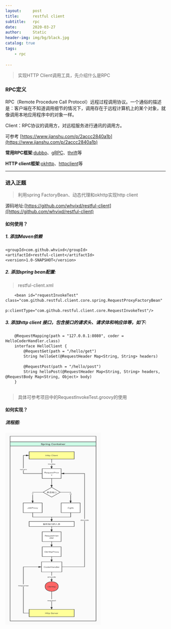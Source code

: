 ```yaml
---
layout:     post
title:      restful client
subtitle:   rpc
date:       2020-03-27
author:     Static
header-img: img/bg/black.jpg
catalog: true
tags:
    - rpc 
    
---
```


> 实现HTTP Client调用工具，先介绍什么是RPC

### RPC定义

RPC（Remote Procedure Call Protocol）远程过程调用协议。一个通俗的描述是：客户端在不知道调用细节的情况下，调用存在于远程计算机上的某个对象，就像调用本地应用程序中的对象一样。

Client：RPC协议的调用方，对远程服务进行通讯的调用方。

可参考 [https://www.jianshu.com/p/2accc2840a1b](https://www.jianshu.com/p/2accc2840a1b)

**常用RPC框架**:[dubbo](http://dubbo.apache.org/en-us/)、[gRPC](https://www.grpc.io/)、[thrift](http://thrift.apache.org/)等

**HTTP client框架**:[okhttp](https://square.github.io/okhttp/)、[httpclient](http://hc.apache.org/httpclient-3.x/)等

---

### 进入正题
> 利用spring FactoryBean、动态代理和okhttp实现http client

源码地址:[https://github.com/whvixd/restful-client]([https://github.com/whvixd/restful-client)


#### 如何使用？

##### 1. 添加Maven依赖

```
<groupId>com.github.whvixd</groupId>
<artifactId>restful-client</artifactId>
<version>1.0-SNAPSHOT</version>
```

##### 2. 添加spring bean配置:

> restful-client.xml

```
    <bean id="requestInvokeTest" class="com.github.restful.client.core.spring.RequestProxyFactoryBean"
              p:clientType="com.github.restful.client.core.RequestInvokeTest"/>
```

##### 3. 添加http client 接口，包含接口的请求头、请求体和响应体等，如下:

```
    @RequestMapping(path = "127.0.0.1:8080", coder = HelloCoderHandler.class)
    interface HelloClient {
        @RequestGet(path = "/hello/get")
        String helloGet(@RequestHeader Map<String, String> headers)

        @RequestPost(path = "/hello/post")
        String helloPost(@RequestHeader Map<String, String> headers, @RequestBody Map<String, Object> body)
    }
    
```

> 具体可参考项目中的RequestInvokeTest.groovy的使用

#### 如何实现？

##### **流程图:**

<html>
    <img src="/img/rpc/restful-client.jpg" width="300" height="600" /> 
</html>


